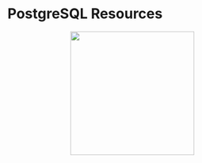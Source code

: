 # PostgreSQL Resources

<div align="center">
	<code><img height="250" src="https://www.postgresql.org/media/img/about/press/elephant.png"></code>
</div>